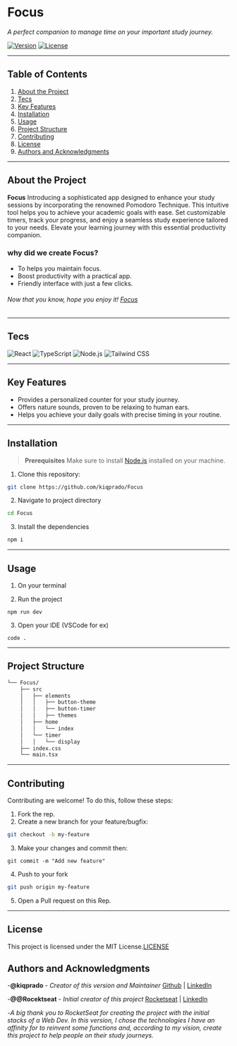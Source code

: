 # Focus

*A perfect companion to manage time on your important study journey.*

[![Version](https://img.shields.io/badge/version-1.0.0-blue.svg)](https://shields.io/)
[![License](https://img.shields.io/badge/license-MIT-green.svg)](LICENSE)

---

## Table of Contents
1. [About the Project](#about-the-project)
2. [Tecs](#tecs)
3. [Key Features](#key-features)
4. [Installation](#installation)
5. [Usage](#usage)
6. [Project Structure](#project-structure)
7. [Contributing](#contributing)
8. [License](#license)
9. [Authors and Acknowledgments](#authors-and-akcnowledgments)

---

## About the Project

**Focus**  Introducing a sophisticated app designed to enhance your study sessions by incorporating the renowned Pomodoro Technique. 
This intuitive tool helps you to achieve your academic goals with ease. Set customizable timers, track your progress, and enjoy a seamless study experience tailored to your needs. Elevate your learning journey with this essential productivity companion.

### why did we create Focus?
- To helps you maintain focus.
- Boost productivity with a practical app.
- Friendly interface with just a few clicks.

###### Now that you know, hope you enjoy it! [Focus](https://keeponfocus.netlify.app/)

---

## Tecs
![React](https://img.shields.io/badge/React-20232A?style=for-the-badge&logo=react&logoColor=61DAFB)
![TypeScript](https://img.shields.io/badge/TypeScript-007ACC?style=for-the-badge&logo=typescript&logoColor=white)
![Node.js](https://img.shields.io/badge/Node.js-339933?style=for-the-badge&logo=nodedotjs&logoColor=white)
![Tailwind CSS](https://img.shields.io/badge/Tailwind_CSS-38B2AC?style=for-the-badge&logo=tailwind-css&logoColor=white)

---

## Key Features

- Provides a personalized counter for your study journey.
- Offers nature sounds, proven to be relaxing to human ears.
- Helps you achieve your daily goals with precise timing in your routine.

---

## Installation

> **Prerequisites**
> Make sure to install [Node.js](https://nodejs.org/) installed on your machine.

1. Clone this repository:
  ```bash
  git clone https://github.com/kiqprado/Focus
  ```
2. Navigate to project directory
  ```bash
  cd Focus
  ```
3. Install the dependencies
  ```bash
  npm i
  ```

---

## Usage

1. On your terminal

2. Run the project
  ```
  npm run dev
  ```
3. Open your IDE (VSCode for ex)
  ```
  code .
  ```

---

## Project Structure

```sh
└── Focus/
    ├── src
    │   ├── elements
    │   │   ├── button-theme
    │   │   ├── button-timer
    │   │   ├── themes
    │   ├── home
    │   │   └── index  
    │   └── timer
    │   │   └── display  
    ├── index.css
    └── main.tsx
```

---

## Contributing

Contributing are welcome!
To do this, follow these steps:

1. Fork the rep.
2. Create a new branch for your feature/bugfix:
  ```bash
  git checkout -b my-feature
  ```
3. Make your changes and commit then:
  ```
  git commit -m "Add new feature"
  ```
4. Push to your fork
  ```bash
  git push origin my-feature
  ```
5. Open a Pull request on this Rep.

---

## License

This project is licensed under the MIT License.[LICENSE](LICENSE)

## Authors and Acknowledgments

-**@kiqprado** - *Creator of this version and Maintainer*
[Github](https://github.com/kiqprado) | [LinkedIn](https://www.linkedin.com/in/kaiqueprado/)

-**@@Rocektseat** - *Initial creator of this project*
[Rocketseat](https://www.rocketseat.com.br/) | [LinkedIn](https://www.linkedin.com/school/rocketseat)

-*A big thank you to RocketSeat for creating the project with the initial stacks of a Web Dev. In this version, I chose the technologies I have an affinity for to reinvent some functions and, according to my vision, create this project to help people on their study journeys.*